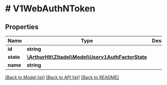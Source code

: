 # # V1WebAuthNToken

## Properties

Name | Type | Description | Notes
------------ | ------------- | ------------- | -------------
**id** | **string** |  | [optional]
**state** | [**\ArthurHlt\Zitadel\Model\Userv1AuthFactorState**](Userv1AuthFactorState.md) |  | [optional]
**name** | **string** |  | [optional]

[[Back to Model list]](../../README.md#models) [[Back to API list]](../../README.md#endpoints) [[Back to README]](../../README.md)
